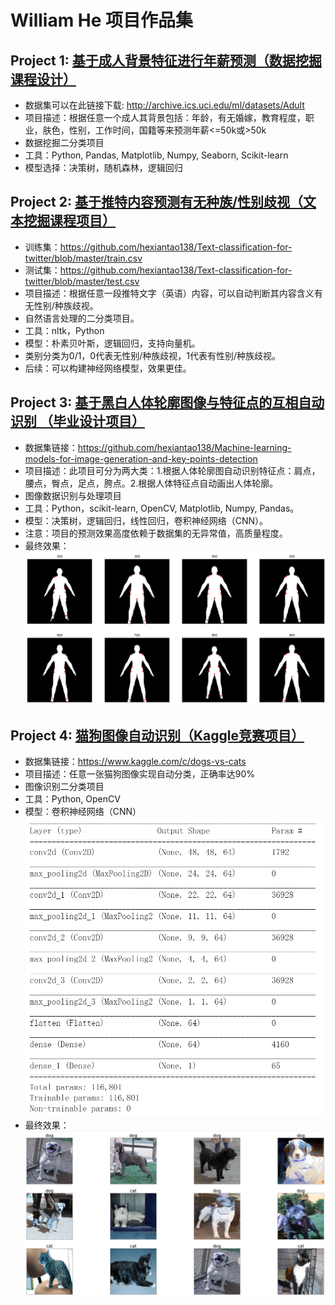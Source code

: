 # William He 项目作品集
## Project 1: [基于成人背景特征进行年薪预测（数据挖掘课程设计）](https://github.com/hexiantao138/Tree-models-to-do-classification-for-adult-dataset)
* 数据集可以在此链接下载: http://archive.ics.uci.edu/ml/datasets/Adult
* 项目描述：根据任意一个成人其背景包括：年龄，有无婚嫁，教育程度，职业，肤色，性别，工作时间，国籍等来预测年薪<=50k或>50k
* 数据挖掘二分类项目
* 工具：Python, Pandas, Matplotlib, Numpy, Seaborn, Scikit-learn 
* 模型选择：决策树，随机森林，逻辑回归
## Project 2: [基于推特内容预测有无种族/性别歧视（文本挖掘课程项目）](https://github.com/hexiantao138/Text-classification-for-twitter)
* 训练集：https://github.com/hexiantao138/Text-classification-for-twitter/blob/master/train.csv
* 测试集：https://github.com/hexiantao138/Text-classification-for-twitter/blob/master/test.csv
* 项目描述：根据任意一段推特文字（英语）内容，可以自动判断其内容含义有无性别/种族歧视。
* 自然语言处理的二分类项目。
* 工具：nltk，Python
* 模型：朴素贝叶斯，逻辑回归，支持向量机。
* 类别分类为0/1，0代表无性别/种族歧视，1代表有性别/种族歧视。
* 后续：可以构建神经网络模型，效果更佳。
## Project 3: [基于黑白人体轮廓图像与特征点的互相自动识别 （毕业设计项目）](https://github.com/hexiantao138/Machine-learning-models-for-image-generation-and-key-points-detection)
* 数据集链接：https://github.com/hexiantao138/Machine-learning-models-for-image-generation-and-key-points-detection
* 项目描述：此项目可分为两大类：1.根据人体轮廓图自动识别特征点：肩点，腰点，臀点，足点，胯点。2.根据人体特征点自动画出人体轮廓。
* 图像数据识别与处理项目
* 工具：Python，scikit-learn, OpenCV, Matplotlib, Numpy, Pandas。
* 模型：决策树，逻辑回归，线性回归，卷积神经网络（CNN）。
* 注意：项目的预测效果高度依赖于数据集的无异常值，高质量程度。
* 最终效果：
![](/project3.png)
## Project 4: [猫狗图像自动识别（Kaggle竞赛项目）](https://github.com/hexiantao138/Dogs-vs-Cats-Kaggle)
* 数据集链接：https://www.kaggle.com/c/dogs-vs-cats
* 项目描述：任意一张猫狗图像实现自动分类，正确率达90%
* 图像识别二分类项目
* 工具：Python, OpenCV
* 模型：卷积神经网络（CNN）
![](/CNN.png)
* 最终效果：
![](/project3%20%E6%95%88%E6%9E%9C.png)
